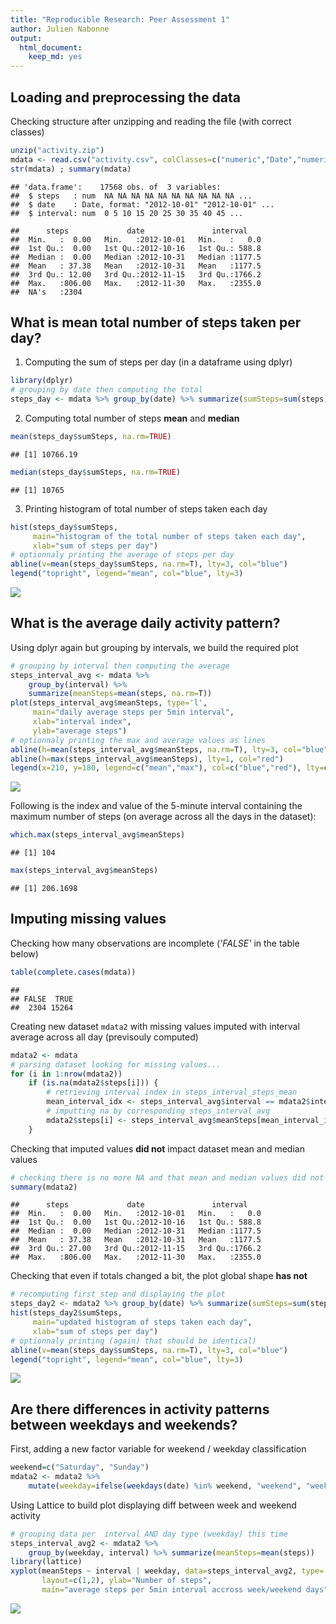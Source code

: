 ```yaml
---
title: "Reproducible Research: Peer Assessment 1"
author: Julien Nabonne
output: 
  html_document: 
    keep_md: yes
---
```





## Loading and preprocessing the data
Checking structure after unzipping and reading the file (with correct classes)

```r
unzip("activity.zip")
mdata <- read.csv("activity.csv", colClasses=c("numeric","Date","numeric"))
str(mdata) ; summary(mdata)
```

```
## 'data.frame':	17568 obs. of  3 variables:
##  $ steps   : num  NA NA NA NA NA NA NA NA NA NA ...
##  $ date    : Date, format: "2012-10-01" "2012-10-01" ...
##  $ interval: num  0 5 10 15 20 25 30 35 40 45 ...
```

```
##      steps             date               interval     
##  Min.   :  0.00   Min.   :2012-10-01   Min.   :   0.0  
##  1st Qu.:  0.00   1st Qu.:2012-10-16   1st Qu.: 588.8  
##  Median :  0.00   Median :2012-10-31   Median :1177.5  
##  Mean   : 37.38   Mean   :2012-10-31   Mean   :1177.5  
##  3rd Qu.: 12.00   3rd Qu.:2012-11-15   3rd Qu.:1766.2  
##  Max.   :806.00   Max.   :2012-11-30   Max.   :2355.0  
##  NA's   :2304
```


## What is mean total number of steps taken per day?
1. Computing the sum of steps per day (in a dataframe using dplyr)  

```r
library(dplyr)
# grouping by date then computing the total
steps_day <- mdata %>% group_by(date) %>% summarize(sumSteps=sum(steps))
```

2. Computing total number of steps **mean** and **median**

```r
mean(steps_day$sumSteps, na.rm=TRUE)
```

```
## [1] 10766.19
```

```r
median(steps_day$sumSteps, na.rm=TRUE)
```

```
## [1] 10765
```

3. Printing histogram of total number of steps taken each day

```r
hist(steps_day$sumSteps,
     main="histogram of the total number of steps taken each day",
     xlab="sum of steps per day")
# optionnaly printing the average of steps per day
abline(v=mean(steps_day$sumSteps, na.rm=T), lty=3, col="blue")
legend("topright", legend="mean", col="blue", lty=3)
```

![](PA1_template_files/figure-html/hist_steps_per_day-1.png)<!-- -->


## What is the average daily activity pattern?
Using dplyr again but grouping by intervals, we build the required plot  

```r
# grouping by interval then computing the average
steps_interval_avg <- mdata %>%
    group_by(interval) %>%
    summarize(meanSteps=mean(steps, na.rm=T))
plot(steps_interval_avg$meanSteps, type='l',
     main="daily average steps per 5min interval",
     xlab="interval index",
     ylab="average steps")
# optionnaly printing the max and average values as lines
abline(h=mean(steps_interval_avg$meanSteps, na.rm=T), lty=3, col="blue")
abline(h=max(steps_interval_avg$meanSteps), lty=1, col="red")
legend(x=210, y=180, legend=c("mean","max"), col=c("blue","red"), lty=c(3,1))
```

![](PA1_template_files/figure-html/time_series_plot-1.png)<!-- -->

Following is the index and value of the 5-minute interval containing the maximum
number of steps (on average across all the days in the dataset):  

```r
which.max(steps_interval_avg$meanSteps)
```

```
## [1] 104
```

```r
max(steps_interval_avg$meanSteps)
```

```
## [1] 206.1698
```


## Imputing missing values
Checking how many observations are incomplete (_'FALSE'_ in the table below)

```r
table(complete.cases(mdata))
```

```
## 
## FALSE  TRUE 
##  2304 15264
```

Creating new dataset `mdata2` with missing values imputed with interval average
across all day (previsouly computed)

```r
mdata2 <- mdata
# parsing dataset looking for missing values...
for (i in 1:nrow(mdata2))
    if (is.na(mdata2$steps[i])) {
        # retrieving interval index in steps_interval_steps_mean
        mean_interval_idx <- steps_interval_avg$interval == mdata2$interval[i]
        # imputting na by corresponding steps_interval_avg
        mdata2$steps[i] <- steps_interval_avg$meanSteps[mean_interval_idx]
    }
```

Checking that imputed values **did not** impact dataset mean and median values

```r
# checking there is no more NA and that mean and median values did not change
summary(mdata2)
```

```
##      steps             date               interval     
##  Min.   :  0.00   Min.   :2012-10-01   Min.   :   0.0  
##  1st Qu.:  0.00   1st Qu.:2012-10-16   1st Qu.: 588.8  
##  Median :  0.00   Median :2012-10-31   Median :1177.5  
##  Mean   : 37.38   Mean   :2012-10-31   Mean   :1177.5  
##  3rd Qu.: 27.00   3rd Qu.:2012-11-15   3rd Qu.:1766.2  
##  Max.   :806.00   Max.   :2012-11-30   Max.   :2355.0
```

Checking that even if totals changed a bit, the plot global shape **has not**

```r
# recomputing first step and displaying the plot
steps_day2 <- mdata2 %>% group_by(date) %>% summarize(sumSteps=sum(steps))
hist(steps_day2$sumSteps,
     main="updated histogram of steps taken each day",
     xlab="sum of steps per day")
# optionnaly printing (again) that should be identical)
abline(v=mean(steps_day$sumSteps, na.rm=T), lty=3, col="blue")
legend("topright", legend="mean", col="blue", lty=3)
```

![](PA1_template_files/figure-html/checking_coherence_plot-1.png)<!-- -->


## Are there differences in activity patterns between weekdays and weekends?
First, adding a new factor variable for weekend / weekday classification

```r
weekend=c("Saturday", "Sunday")
mdata2 <- mdata2 %>%
    mutate(weekday=ifelse(weekdays(date) %in% weekend, "weekend", "weekday"))
```

Using Lattice to build plot displaying diff between week and weekend activity

```r
# grouping data per  interval AND day type (weekday) this time
steps_interval_avg2 <- mdata2 %>%
    group_by(weekday, interval) %>% summarize(meanSteps=mean(steps))
library(lattice)
xyplot(meanSteps ~ interval | weekday, data=steps_interval_avg2, type='l',
       layout=c(1,2), ylab="Number of steps",
       main="average steps per 5min interval accross week/weekend days")
```

![](PA1_template_files/figure-html/days_activity-1.png)<!-- -->


